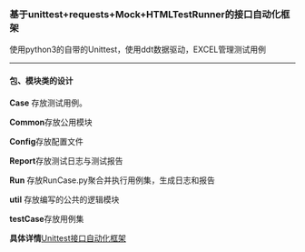 ### 基于unittest+requests+Mock+HTMLTestRunner的接口自动化框架

使用python3的自带的Unittest，使用ddt数据驱动，EXCEL管理测试用例

---
#### 包、模块类的设计
**Case**     存放测试用例。

**Common**存放公用模块

**Config**存放配置文件

**Report**存放测试日志与测试报告



**Run** 存放RunCase.py聚合并执行用例集，生成日志和报告


**util** 存放编写的公共的逻辑模块

**testCase**存放用例集

**具体详情**[Unittest接口自动化框架](https://www.jianshu.com/p/308dad38236b)

